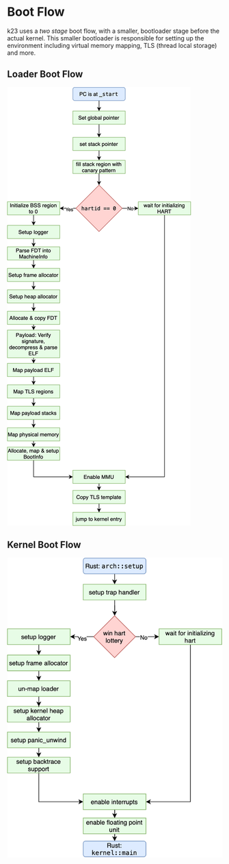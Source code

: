 # Boot Flow

k23 uses a *two stage* boot flow, with a smaller, bootloader stage before the actual kernel. This smaller bootloader
is responsible for setting up the environment including virtual memory mapping, TLS (thread local storage) and more.

## Loader Boot Flow

![](./boot_flow_loader.png)

## Kernel Boot Flow

![](./boot_flow_kernel.png)